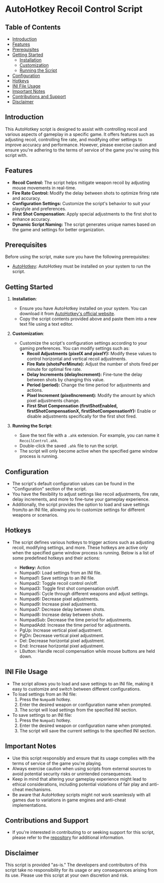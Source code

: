 # AutoHotkey Recoil Control Script

## Table of Contents
- [Introduction](#introduction)
- [Features](#features)
- [Prerequisites](#prerequisites)
- [Getting Started](#getting-started)
  - [Installation](#installation)
  - [Customization](#customization)
  - [Running the Script](#running-the-script)
- [Configuration](#configuration)
- [Hotkeys](#hotkeys)
- [INI File Usage](#ini-file-usage)
- [Important Notes](#important-notes)
- [Contributions and Support](#contributions-and-support)
- [Disclaimer](#disclaimer)

## Introduction

This AutoHotkey script is designed to assist with controlling recoil and various aspects of gameplay in a specific game. It offers features such as adjusting recoil, controlling fire rate, and modifying other settings to improve accuracy and performance. However, please exercise caution and ensure you're adhering to the terms of service of the game you're using this script with.

## Features

- **Recoil Control:** The script helps mitigate weapon recoil by adjusting mouse movements in real-time.
- **Fire Rate Control:** Modify the delay between shots to optimize firing rate and accuracy.
- **Configuration Settings:** Customize the script's behavior to suit your playstyle and preferences.
- **First Shot Compensation:** Apply special adjustments to the first shot to enhance accuracy.
- **Dynamic Script Naming:** The script generates unique names based on the game and settings for better organization.

## Prerequisites

Before using the script, make sure you have the following prerequisites:

- [AutoHotkey](https://www.autohotkey.com/): AutoHotkey must be installed on your system to run the script.

## Getting Started

1. **Installation**:
   - Ensure you have AutoHotkey installed on your system. You can download it from [AutoHotkey's official website](https://www.autohotkey.com/).
   - Copy the script contents provided above and paste them into a new text file using a text editor.

2. **Customization**:
   - Customize the script's configuration settings according to your gaming preferences. You can modify settings such as:
     - **Recoil Adjustments (pixelX and pixelY):** Modify these values to control horizontal and vertical recoil adjustments.
     - **Fire Rate (shotsPerMinute):** Adjust the number of shots fired per minute for optimal fire rate.
     - **Delay Increments (delayIncrement):** Fine-tune the delay between shots by changing this value.
     - **Period (period):** Change the time period for adjustments and actions.
     - **Pixel Increment (pixelIncrement):** Modify the amount by which pixel adjustments change.
     - **First Shot Compensation (firstShotEnabled, firstShotCompensationX, firstShotCompensationY):** Enable or disable adjustments specifically for the first shot fired.

3. **Running the Script**:
   - Save the text file with a `.ahk` extension. For example, you can name it `RecoilControl.ahk`.
   - Double-click the saved `.ahk` file to run the script.
   - The script will only become active when the specified game window process is running.

## Configuration

- The script's default configuration values can be found in the "Configuration" section of the script.
- You have the flexibility to adjust settings like recoil adjustments, fire rate, delay increments, and more to fine-tune your gameplay experience.
- Additionally, the script provides the option to load and save settings from/to an INI file, allowing you to customize settings for different weapons or scenarios.

## Hotkeys

- The script defines various hotkeys to trigger actions such as adjusting recoil, modifying settings, and more. These hotkeys are active only when the specified game window process is running. Below is a list of some predefined hotkeys and their actions:

  - **Hotkey:** Action
  - Numpad0: Load settings from an INI file.
  - Numpad1: Save settings to an INI file.
  - Numpad2: Toggle recoil control on/off.
  - Numpad3: Toggle first shot compensation on/off.
  - Numpad5: Cycle through different weapons and adjust settings.
  - Numpad6: Decrease pixel adjustments.
  - Numpad9: Increase pixel adjustments.
  - Numpad7: Decrease delay between shots.
  - Numpad8: Increase delay between shots.
  - NumpadSub: Decrease the time period for adjustments.
  - NumpadAdd: Increase the time period for adjustments.
  - PgUp: Increase vertical pixel adjustment.
  - PgDn: Decrease vertical pixel adjustment.
  - Del: Decrease horizontal pixel adjustment.
  - End: Increase horizontal pixel adjustment.
  - LButton: Handle recoil compensation while mouse buttons are held down.

## INI File Usage

- The script allows you to load and save settings to an INI file, making it easy to customize and switch between different configurations.
- To load settings from an INI file:
   1. Press the `Numpad0` hotkey.
   2. Enter the desired weapon or configuration name when prompted.
   3. The script will load settings from the specified INI section.
- To save settings to an INI file:
   1. Press the `Numpad1` hotkey.
   2. Enter the desired weapon or configuration name when prompted.
   3. The script will save the current settings to the specified INI section.

## Important Notes

- Use this script responsibly and ensure that its usage complies with the terms of service of the game you're playing.
- Always exercise caution when using scripts from external sources to avoid potential security risks or unintended consequences.
- Keep in mind that altering your gameplay experience might lead to ethical considerations, including potential violations of fair play and anti-cheat mechanisms.
- Be aware that AutoHotkey scripts might not work seamlessly with all games due to variations in game engines and anti-cheat implementations.

## Contributions and Support

- If you're interested in contributing to or seeking support for this script, please refer to the [repository](https://github.com/your-username/repo-name) for additional information.

## Disclaimer

This script is provided "as-is." The developers and contributors of this script take no responsibility for its usage or any consequences arising from its use. Please use this script at your own discretion and risk.
